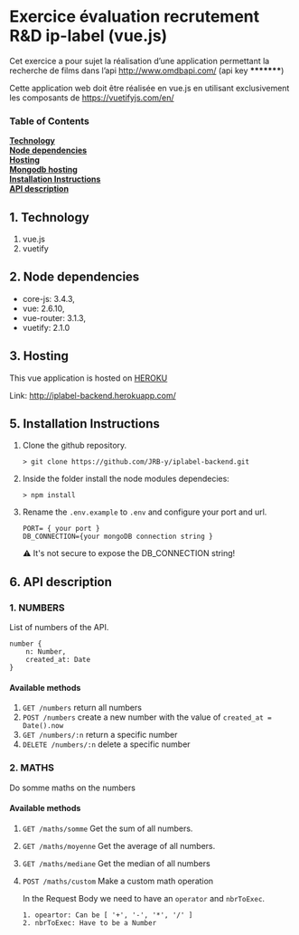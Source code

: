 # Exercice évaluation recrutement **R&D ip-label** (vue.js)

Cet exercice a pour sujet la réalisation d’une application permettant la
recherche de films dans l’api http://www.omdbapi.com/ (api key **\*\*\*\*\*\*\***)

Cette application web doit être réalisée en vue.js en utilisant
exclusivement les composants de https://vuetifyjs.com/en/

### Table of Contents

**[Technology](#1-technology)**<br>
**[Node dependencies](#2-node-dependencies)**<br>
**[Hosting](#3-hosting)**<br>
**[Mongodb hosting](#4-mongodb-hosting)**<br>
**[Installation Instructions](#5-installation-Instructions)**<br>
**[API description](#6-api-description)**<br>

## 1. Technology

1. vue.js
2. vuetify

## 2. Node dependencies

- core-js: 3.4.3,
- vue: 2.6.10,
- vue-router: 3.1.3,
- vuetify: 2.1.0

## 3. Hosting

This vue application is hosted on [HEROKU](https://www.heroku.com)

Link: http://iplabel-backend.herokuapp.com/

## 5. Installation Instructions

1. Clone the github repository.

   `> git clone https://github.com/JRB-y/iplabel-backend.git`

2. Inside the folder install the node modules dependecies:

   `> npm install`

3. Rename the `.env.example` to `.env` and configure your port and url.

   ```
   PORT= { your port }
   DB_CONNECTION={your mongoDB connection string }
   ```

   :warning: It's not secure to expose the DB_CONNECTION string!

## 6. API description

### 1. NUMBERS

List of numbers of the API.

    number {
        n: Number,
        created_at: Date
    }

#### Available methods

1. `GET /numbers` return all numbers
2. `POST /numbers` create a new number with the value of `created_at = Date().now`
3. `GET /numbers/:n` return a specific number
4. `DELETE /numbers/:n` delete a specific number

### 2. MATHS

Do somme maths on the numbers

#### Available methods

1.  `GET /maths/somme` Get the sum of all numbers.
2.  `GET /maths/moyenne` Get the average of all numbers.
3.  `GET /maths/mediane` Get the median of all numbers
4.  `POST /maths/custom` Make a custom math operation

    In the Request Body we need to have an `operator` and `nbrToExec`.

        1. opeartor: Can be [ '+', '-', '*', '/' ]
        2. nbrToExec: Have to be a Number
